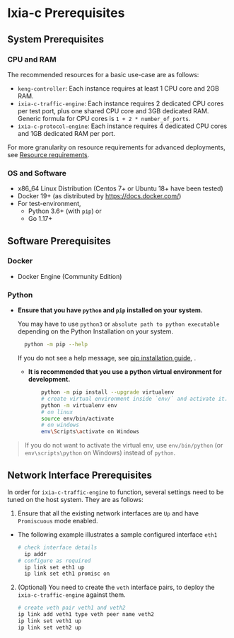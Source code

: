 # Ixia-c Prerequisites

## System Prerequisites

### CPU and RAM

The recommended resources for a basic use-case are as follows:

* `keng-controller`: Each instance requires at least 1 CPU core and 2GB RAM.
* `ixia-c-traffic-engine`: Each instance requires 2 dedicated CPU cores per test port, plus one shared CPU core and 3GB dedicated RAM. Generic formula for CPU cores is `1 + 2 * number_of_ports`.
* `ixia-c-protocol-engine`: Each instance requires 4 dedicated CPU cores and 1GB dedicated RAM per port.

For more granularity on resource requirements for advanced deployments, see [Resource requirements](reference/resource-requirements.md).

### OS and Software

* x86_64 Linux Distribution (Centos 7+ or Ubuntu 18+ have been tested)
* Docker 19+ (as distributed by <https://docs.docker.com/>)
* For test-environment,
    * Python 3.6+ (with `pip`) or
    * Go 1.17+

## Software Prerequisites

### Docker

* Docker Engine (Community Edition)

### Python

* **Ensure that you have `python` and `pip` installed on your system.**

    You may have to use `python3` or `absolute path to python executable` depending on the Python Installation on your system.

    ```sh
      python -m pip --help
    ```

    If you do not see a help message, see [pip installation guide](https://pip.pypa.io/en/stable/installing/), .

  * **It is recommended that you use a python virtual environment for development.**

    ```sh
        python -m pip install --upgrade virtualenv
        # create virtual environment inside `env/` and activate it.
        python -m virtualenv env
        # on linux
        source env/bin/activate
        # on windows
        env\Scripts\activate on Windows
    ```

> If you do not want to activate the virtual env, use `env/bin/python` (or `env\scripts\python` on Windows) instead of `python`.

## Network Interface Prerequisites

In order for `ixia-c-traffic-engine` to function, several settings need to be tuned on the host system. They are as follows:

1. Ensure that all the existing network interfaces are `Up` and have `Promiscuous` mode enabled.

* The following example illustrates a sample configured interface `eth1`

    ```sh
    # check interface details
      ip addr
    # configure as required
      ip link set eth1 up
      ip link set eth1 promisc on
    ```

2. (Optional) You need to create the `veth` interface pairs, to deploy the `ixia-c-traffic-engine` against them.

   ```sh
   # create veth pair veth1 and veth2
   ip link add veth1 type veth peer name veth2
   ip link set veth1 up
   ip link set veth2 up
   ```
